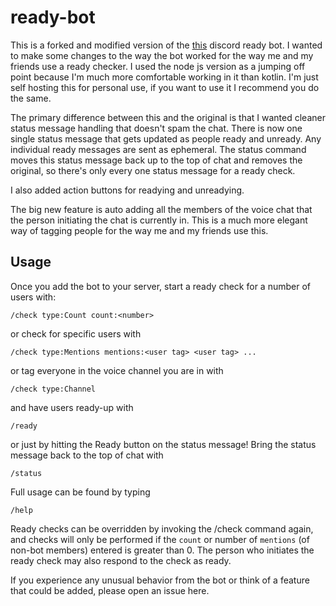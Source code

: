 # ready-bot

This is a forked and modified version of the [this](https://github.com/BurnsCommaLucas/ready-bot) discord ready bot. I wanted to make some changes to the way the bot worked for the way me and my friends use a ready checker. I used the node js version as a jumping off point because I'm much more comfortable working in it than kotlin. I'm just self hosting this for personal use, if you want to use it I recommend you do the same.

The primary difference between this and the original is that I wanted cleaner status message handling that doesn't spam the chat. There is now one single status message that gets updated as people ready and unready. Any individual ready messages are sent as ephemeral. The status command moves this status message back up to the top of chat and removes the original, so there's only every one status message for a ready check.

I also added action buttons for readying and unreadying.

The big new feature is auto adding all the members of the voice chat that the person initiating the chat is currently in. This is a much more elegant way of tagging people for the way me and my friends use this.

## Usage

Once you add the bot to your server, start a ready check for a number of users with:

```
/check type:Count count:<number>
```
or check for specific users with
```
/check type:Mentions mentions:<user tag> <user tag> ...
```
or tag everyone in the voice channel you are in with
```
/check type:Channel
```
and have users ready-up with 
```
/ready
```
or just by hitting the Ready button on the status message!
Bring the status message back to the top of chat with 
```
/status
```
Full usage can be found by typing 
```
/help
```
Ready checks can be overridden by invoking the /check command again, and checks will only be performed if the `count` or number of `mentions` (of non-bot members) entered is greater than 0. The person who initiates the ready check may also respond to the check as ready.

If you experience any unusual behavior from the bot or think of a feature that could be added, please open an issue here.
